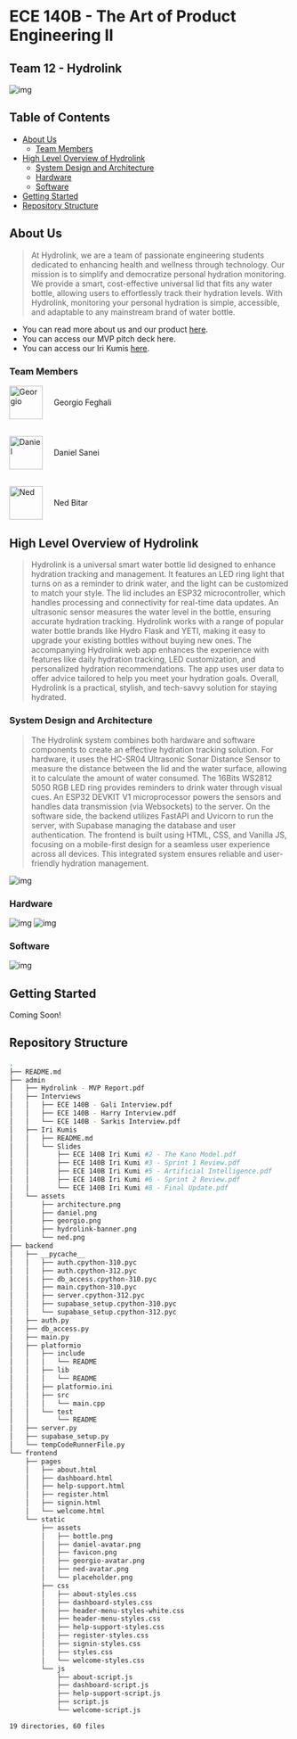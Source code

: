 # ECE 140B - The Art of Product  Engineering II
## Team 12 - Hydrolink

![img](/admin/assets/hydrolink-banner.png)

## Table of Contents
  - [About Us](#about-us)
    - [Team Members](#team-members)
  - [High Level Overview of Hydrolink](#high-level-overview-of-hydrolink)
    - [System Design and Architecture](#system-design-and-architecture)
    - [Hardware](#hardware)
    - [Software](#software)
  - [Getting Started](#getting-started)
  - [Repository Structure](#repository-structure)

## About Us
>At Hydrolink, we are a team of passionate engineering students dedicated to enhancing health and wellness through technology. Our mission is to simplify and democratize personal hydration monitoring. We provide a smart, cost-effective universal lid that fits any water bottle, allowing users to effortlessly track their hydration levels. With Hydrolink, monitoring your personal hydration is simple, accessible, and adaptable to any mainstream brand of water bottle.

- You can read more about us and our product [here](/admin/Hydrolink%20-%20MVP%20Report.pdf).
- You can access our MVP pitch deck here.
- You can access our Iri Kumis [here](/admin/Iri%20Kumis/).

### Team Members
<div style="text-align: left;">
  <div style="display: flex; align-items: center; margin-bottom: 30px;">
    <img src="./admin/assets/georgio.png" width="60" height="60" alt="Georgio" style="margin-right: 20px;">
    <span style="line-height: 60px;">Georgio Feghali</span>
  </div>
  <div style="display: flex; align-items: center; margin-bottom: 30px;">
    <img src="./admin/assets/daniel.png" width="60" height="60" alt="Daniel" style="margin-right: 20px;">
    <span style="line-height: 60px;">Daniel Sanei</span>
  </div>
  <div style="display: flex; align-items: center; margin-bottom: 30px;">
    <img src="./admin/assets/ned.png" width="60" height="60" alt="Ned" style="margin-right: 20px;">
    <span style="line-height: 60px;">Ned Bitar</span>
  </div>
</div>

## High Level Overview of Hydrolink
>Hydrolink is a universal smart water bottle lid designed to enhance hydration
tracking and management. It features an LED ring light that turns on as a reminder to drink
water, and the light can be customized to match your style. The lid includes an ESP32
microcontroller, which handles processing and connectivity for real-time data updates. An
ultrasonic sensor measures the water level in the bottle, ensuring accurate hydration
tracking. Hydrolink works with a range of popular water bottle brands like Hydro Flask and
YETI, making it easy to upgrade your existing bottles without buying new ones. The
accompanying Hydrolink web app enhances the experience with features like daily
hydration tracking, LED customization, and personalized hydration recommendations. The
app uses user data to offer advice tailored to help you meet your hydration goals. Overall,
Hydrolink is a practical, stylish, and tech-savvy solution for staying hydrated.

### System Design and Architecture
>The Hydrolink system combines both hardware and software components to create an effective hydration tracking solution. For hardware, it uses the HC-SR04 Ultrasonic Sonar Distance Sensor to measure the distance between the lid and the water surface, allowing it to calculate the amount of water consumed. The 16Bits WS2812 5050 RGB LED ring provides reminders to drink water through visual cues. An ESP32 DEVKIT V1 microprocessor powers the sensors and handles data transmission (via Websockets) to the server. On the software side, the backend utilizes FastAPI and Uvicorn to run the server, with Supabase managing the database and user authentication. The frontend is built using HTML, CSS, and Vanilla JS, focusing on a mobile-first design for a seamless user experience across all devices. This integrated system ensures reliable and user-friendly hydration management.

![img](/admin/assets/architecture.png)

### Hardware
![img](/admin/assets/cad.png)
![img](/admin/assets/prototype.png)

### Software
![img](/admin/assets/ui.png)

## Getting Started
Coming Soon!

## Repository Structure
```bash
.
├── README.md
├── admin
│   ├── Hydrolink - MVP Report.pdf
│   ├── Interviews
│   │   ├── ECE 140B - Gali Interview.pdf
│   │   ├── ECE 140B - Harry Interview.pdf
│   │   └── ECE 140B - Sarkis Interview.pdf
│   ├── Iri Kumis
│   │   ├── README.md
│   │   └── Slides
│   │       ├── ECE 140B Iri Kumi #2 - The Kano Model.pdf
│   │       ├── ECE 140B Iri Kumi #3 - Sprint 1 Review.pdf
│   │       ├── ECE 140B Iri Kumi #5 - Artificial Intelligence.pdf
│   │       ├── ECE 140B Iri Kumi #6 - Sprint 2 Review.pdf
│   │       └── ECE 140B Iri Kumi #8 - Final Update.pdf
│   └── assets
│       ├── architecture.png
│       ├── daniel.png
│       ├── georgio.png
│       ├── hydrolink-banner.png
│       └── ned.png
├── backend
│   ├── __pycache__
│   │   ├── auth.cpython-310.pyc
│   │   ├── auth.cpython-312.pyc
│   │   ├── db_access.cpython-310.pyc
│   │   ├── main.cpython-310.pyc
│   │   ├── server.cpython-312.pyc
│   │   ├── supabase_setup.cpython-310.pyc
│   │   └── supabase_setup.cpython-312.pyc
│   ├── auth.py
│   ├── db_access.py
│   ├── main.py
│   ├── platformio
│   │   ├── include
│   │   │   └── README
│   │   ├── lib
│   │   │   └── README
│   │   ├── platformio.ini
│   │   ├── src
│   │   │   └── main.cpp
│   │   └── test
│   │       └── README
│   ├── server.py
│   ├── supabase_setup.py
│   └── tempCodeRunnerFile.py
└── frontend
    ├── pages
    │   ├── about.html
    │   ├── dashboard.html
    │   ├── help-support.html
    │   ├── register.html
    │   ├── signin.html
    │   └── welcome.html
    └── static
        ├── assets
        │   ├── bottle.png
        │   ├── daniel-avatar.png
        │   ├── favicon.png
        │   ├── georgio-avatar.png
        │   ├── ned-avatar.png
        │   └── placeholder.png
        ├── css
        │   ├── about-styles.css
        │   ├── dashboard-styles.css
        │   ├── header-menu-styles-white.css
        │   ├── header-menu-styles.css
        │   ├── help-support-styles.css
        │   ├── register-styles.css
        │   ├── signin-styles.css
        │   ├── styles.css
        │   └── welcome-styles.css
        └── js
            ├── about-script.js
            ├── dashboard-script.js
            ├── help-support-script.js
            ├── script.js
            └── welcome-script.js

19 directories, 60 files
```